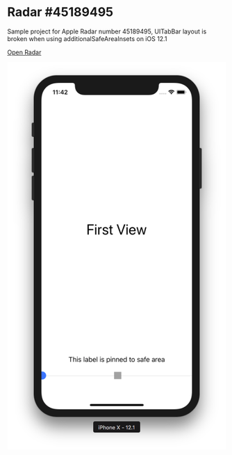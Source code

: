 # Radar #45189495
Sample project for Apple Radar number 45189495, UITabBar layout is broken when using additionalSafeAreaInsets on iOS 12.1

[Open Radar](http://openradar.appspot.com/radar?id=6162929086889984)

![Screenshot of layout bug](bug_screenshot.png?raw=true "Screenshot of layout bug")